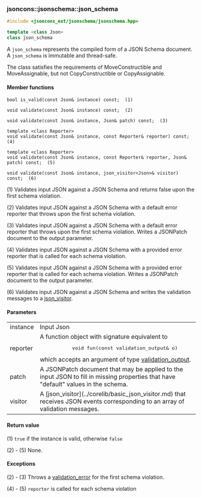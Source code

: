 ### jsoncons::jsonschema::json_schema

```cpp
#include <jsoncons_ext/jsonschema/jsonschema.hpp>

template <class Json>
class json_schema
```

A `json_schema` represents the compiled form of a JSON Schema document.
A `json_schema` is immutable and thread-safe.

The class satisfies the requirements of MoveConstructible and MoveAssignable, but not CopyConstructible or CopyAssignable.

#### Member functions

    bool is_valid(const Json& instance) const;  (1)

    void validate(const Json& instance) const;  (2)

    void validate(const Json& instance, Json& patch) const;  (3)

    template <class Reporter>
    void validate(const Json& instance, const Reporter& reporter) const;  (4)

    template <class Reporter>
    void validate(const Json& instance, const Reporter& reporter, Json& patch) const;  (5)

    void validate(const Json& instance, json_visitor<Json>& visitor) const;  (6)

(1) Validates input JSON against a JSON Schema and returns false upon the 
first schema violation.

(2) Validates input JSON against a JSON Schema with a default error reporter
that throws upon the first schema violation.

(3) Validates input JSON against a JSON Schema with a default error reporter
that throws upon the first schema violation. Writes a JSONPatch document to the output
parameter.

(4) Validates input JSON against a JSON Schema with a provided error reporter
that is called for each schema violation. 

(5) Validates input JSON against a JSON Schema with a provided error reporter
that is called for each schema violation. Writes a JSONPatch document to the output
parameter.

(6) Validates input JSON against a JSON Schema and writes the validation messages
to a [json_visitor](../corelib/basic_json_visitor.md).

#### Parameters

<table>
  <tr>
    <td>instance</td>
    <td>Input Json</td> 
  </tr>
  <tr>
    <td>reporter</td>
    <td>A function object with signature equivalent to 
    <pre>
           void fun(const validation_output& o)</pre>
which accepts an argument of type <a href="validation_output.md">validation_output</a>.</td> 
  </tr>
  <tr>
    <td>patch</td>
    <td>A JSONPatch document that may be applied to the input JSON
to fill in missing properties that have "default" values in the
schema.</td> 
  </tr>
  <tr>
    <td>visitor</td>
    <td>A [json_visitor](../corelib/basic_json_visitor.md) that receives JSON events 
    corresponding to an array of validation messages.</td> 
  </tr>
</table>

#### Return value
 
(1) `true` if the instance is valid, otherwise `false` 

(2) - (5) None.

#### Exceptions

(2) - (3) Throws a [validation_error](validation_error.md) for the first schema violation.

(4) - (5) `reporter` is called for each schema violation

